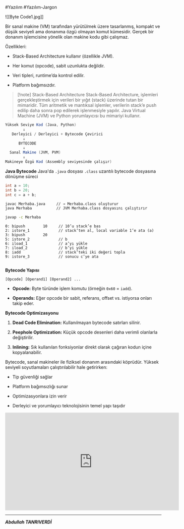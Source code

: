 #Yazılım #Yazılım-Jargon 

![[Byte Code1.jpg]]



Bir sanal makine (VM) tarafından yürütülmek üzere tasarlanmış, kompakt ve düşük seviyeli ama donanıma özgü olmayan komut kümesidir. Gerçek bir donanım işlemcisine yönelik olan makine kodu gibi çalışmaz.

Özellikleri:

- Stack-Based Architecture kullanır (özellikle JVM).
    
- Her komut (opcode), sabit uzunlukta değildir.
    
- Veri tipleri, runtime’da kontrol edilir.
    
- Platform bağımsızdır.

> [!note] Stack-Based Architecture
> Stack-Based Architecture, işlemleri gerçekleştirmek için verileri bir yığıt (stack) üzerinde tutan bir mimaridir. Tüm aritmetik ve mantıksal işlemler, verilerin stack’e push edilip daha sonra pop edilerek işlenmesiyle yapılır. Java Virtual Machine (JVM) ve Python yorumlayıcısı bu mimariyi kullanır.



```java
Yüksek Seviye Kod (Java, Python)
        ↓
   Derleyici / Derleyici + Bytecode Çevirici
        ↓
      BYTECODE
        ↓
  Sanal Makine (JVM, PVM)
        ↓
Makineye Özgü Kod (Assembly seviyesinde çalışır)

```


**Java Bytecode**
Java'da `.java` dosyası `.class` uzantılı bytecode dosyasına dönüşme süreci

```java
int a = 10;
int b = 20;
int c = a + b;


```

```bash
javac Merhaba.java     // → Merhaba.class oluşturur
java Merhaba           // JVM Merhaba.class dosyasını çalıştırır

```

```bash
javap -c Merhaba

```

```bytecode
0: bipush        10     // 10’u stack’e bas
2: istore_1             // stack’ten al, local variable 1’e ata (a)
3: bipush        20
5: istore_2             // b
6: iload_1              // a’yı yükle
7: iload_2              // b’yi yükle
8: iadd                 // stack’teki iki değeri topla
9: istore_3             // sonucu c’ye ata


```

**Bytecode Yapısı**

```text
[Opcode] [Operand1] [Operand2] ...

```
- **Opcode:** Byte türünde işlem komutu (örneğin `0x60` = `iadd`).
    
- **Operands:** Eğer opcode bir sabit, referans, offset vs. istiyorsa onları takip eder.


**Bytecode Optimizasyonu**
 1. **Dead Code Elimination:**
Kullanılmayan bytecode satırları silinir.

 2. **Peephole Optimization:**
Küçük opcode desenleri daha verimli olanlarla değiştirilir.

 3. **Inlining:**
Sık kullanılan fonksiyonlar direkt olarak çağıran kodun içine kopyalanabilir.


Bytecode, sanal makineler ile fiziksel donanım arasındaki köprüdür. Yüksek seviyeli soyutlamaları çalıştırılabilir hale getirirken:

- Tip güvenliği sağlar
    
- Platform bağımsızlığı sunar
    
- Optimizasyonlara izin verir
    
- Derleyici ve yorumlayıcı teknolojisinin temel yapı taşıdır



<iframe width="560" height="315" src="https://www.youtube.com/embed/cAoymPToQdg" frameborder="0" allowfullscreen></iframe>


---

***Abdullah TANRIVERDİ***

